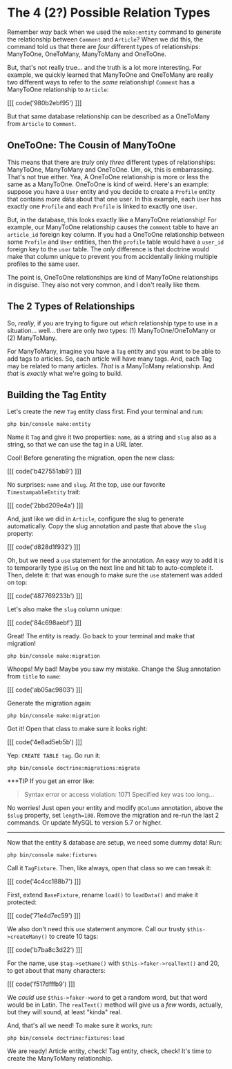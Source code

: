 # The 4 (2?) Possible Relation Types

Remember *way* back when we used the `make:entity` command to generate the relationship
between `Comment` and `Article`? When we did this, the command told us that there
are *four* different types of relationships: ManyToOne, OneToMany, ManyToMany
and OneToOne.

But, that's not really true... and the truth is a lot more interesting. For example,
we quickly learned that ManyToOne and OneToMany are really two different ways to
refer to the *same* relationship! `Comment` has a ManyToOne relationship to `Article`:

[[[ code('980b2ebf95') ]]]

But that same database relationship can be described as a OneToMany from `Article`
to `Comment`.

## OneToOne: The Cousin of ManyToOne

This means that there are *truly* only *three* different types of relationships:
ManyToOne, ManyToMany and OneToOne. Um, ok, this is embarrassing. That's not true
either. Yea, A OneToOne relationship is more or less the same as a ManyToOne. OneToOne
is kind of weird. Here's an example: suppose you have a `User` entity and you decide
to create a `Profile` entity that contains *more* data about that one user. In this
example, each `User` has exactly one `Profile` and each `Profile` is linked to exactly
one `User`.

But, in the database, this looks exactly like a ManyToOne relationship! For example,
our ManyToOne relationship causes the `comment` table to have an `article_id`
foreign key column. If you had a OneToOne relationship between some `Profile` and
`User` entities, then the `profile` table would have a `user_id` foreign key to
the `user` table. The *only* difference is that doctrine would make that column
unique to prevent you from accidentally linking multiple profiles to the same
user.

The point is, OneToOne relationships are kind of ManyToOne relationships in disguise.
They also not very common, and I don't really like them.

## The 2 Types of Relationships

So, *really*, if you are trying to figure out *which* relationship type to use in
a situation... well... there are only *two* types: (1) ManyToOne/OneToMany
or (2) ManyToMany.

For ManyToMany, imagine you have a `Tag` entity and you want to be able to add tags
to articles. So, each article will have many tags. And, each Tag may be related
to many articles. *That* is a ManyToMany relationship. And *that* is *exactly*
what we're going to build.

## Building the Tag Entity

Let's create the new `Tag` entity class first. Find your terminal and run:

```terminal
php bin/console make:entity
```

Name it `Tag` and give it two properties: `name`, as a string and `slug` also as
a string, so that we can use the tag in a URL later.

Cool! Before generating the migration, open the new class:

[[[ code('b427551ab9') ]]]

No surprises: `name` and `slug`. At the top, use our favorite `TimestampableEntity`
trait:

[[[ code('2bbd209e4a') ]]]

And, just like we did in `Article`, configure the slug to generate automatically. Copy
the slug annotation and paste that above the `slug` property:

[[[ code('d828d1f932') ]]]

Oh, but we need a `use` statement for the annotation. An easy way to add it is to
temporarily type `@Slug` on the next line and hit tab to auto-complete it. Then,
delete it: that was enough to make sure the `use` statement was added on top:

[[[ code('487769233b') ]]]

Let's also make the `slug` column unique:

[[[ code('84c698aebf') ]]]

Great! The entity is ready. Go back to your terminal and make that migration!

```terminal
php bin/console make:migration
```

Whoops! My bad! Maybe you saw my mistake. Change the Slug annotation from `title`
to `name`:

[[[ code('ab05ac9803') ]]]

Generate the migration again:

```terminal-silent
php bin/console make:migration
```

Got it! Open that class to make sure it looks right:

[[[ code('4e8ad5eb5b') ]]]

Yep: `CREATE TABLE tag`. Go run it:

```terminal
php bin/console doctrine:migrations:migrate
```

***TIP
If you get an error like:

> Syntax error or access violation: 1071 Specified key was too long...

No worries! Just open your entity and modify `@Column` annotation,
above the `$slug` property, set `length=180`. Remove the migration
and re-run the last 2 commands. Or update MySQL to version 5.7 or higher.
***

Now that the entity & database are setup, we need some dummy data! Run:

```terminal
php bin/console make:fixtures
```

Call it `TagFixture`. Then, like always, open that class so we can tweak it:

[[[ code('4c4cc188b7') ]]]

First, extend `BaseFixture`, rename `load()` to `loadData()` and make it protected:

[[[ code('71e4d7ec59') ]]]

We also don't need this `use` statement anymore. Call our trusty `$this->createMany()`
to create 10 tags:

[[[ code('b7ba8c3d22') ]]]

For the name, use `$tag->setName()` with `$this->faker->realText()` and 20, to get about
that many characters:

[[[ code('f517dfffb9') ]]]

We *could* use `$this->faker->word` to get a random word, but that word would be
in Latin. The `realText()` method will give us a *few* words, actually, but they
will sound, at least "kinda" real.

And, that's all we need! To make sure it works, run:

```terminal
php bin/console doctrine:fixtures:load
```

We are ready! Article entity, check! Tag entity, check, check! It's time to create
the ManyToMany relationship.
